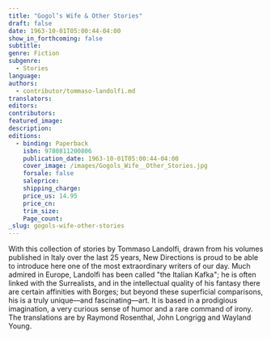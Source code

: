 ```yaml
---
title: "Gogol’s Wife & Other Stories"
draft: false
date: 1963-10-01T05:00:44-04:00
show_in_forthcoming: false
subtitle:
genre: Fiction
subgenre:
  - Stories
language:
authors:
  - contributor/tommaso-landolfi.md
translators:
editors:
contributors:
featured_image:
description:
editions:
  - binding: Paperback
    isbn: 9780811200806
    publication_date: 1963-10-01T05:00:44-04:00
    cover_image: /images/Gogols_Wife__Other_Stories.jpg
    forsale: false
    saleprice:
    shipping_charge:
    price_us: 14.95
    price_cn:
    trim_size:
    Page_count:
_slug: gogols-wife-other-stories
---
```


With this collection of stories by Tommaso Landolfi, drawn from his volumes published in Italy over the last 25 years, New Directions is proud to be able to introduce here one of the most extraordinary writers of our day. Much admired in Europe, Landolfi has been called "the Italian Kafka"; he is often linked with the Surrealists, and in the intellectual quality of his fantasy there are certain affinities with Borges; but beyond these superficial comparisons, his is a truly unique––and fascinating––art. It is based in a prodigious imagination, a very curious sense of humor and a rare command of irony. The translations are by Raymond Rosenthal, John Longrigg and Wayland Young.

